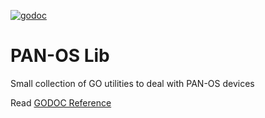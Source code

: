 [![godoc](https://img.shields.io/badge/godoc-latest-blue)](https://pkg.go.dev/github.com/xhoms/panoslib)

# PAN-OS Lib

Small collection of GO utilities to deal with PAN-OS devices

Read [GODOC Reference](https://pkg.go.dev/github.com/xhoms/panoslib)
